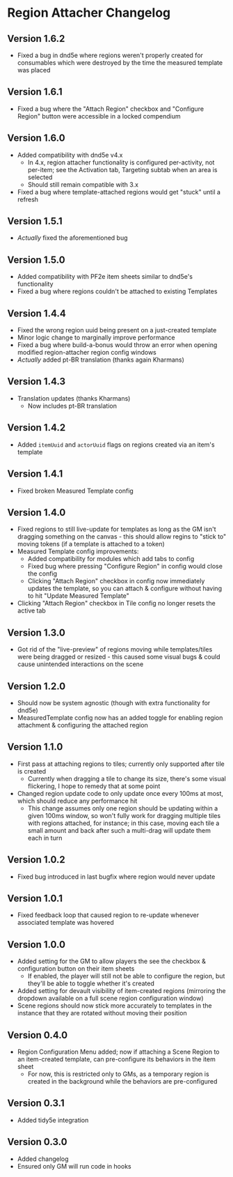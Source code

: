 # Region Attacher Changelog

## Version 1.6.2
- Fixed a bug in dnd5e where regions weren't properly created for consumables which were destroyed by the time the measured template was placed

## Version 1.6.1
- Fixed a bug where the "Attach Region" checkbox and "Configure Region" button were accessible in a locked compendium

## Version 1.6.0
- Added compatibility with dnd5e v4.x
    - In 4.x, region attacher functionality is configured per-activity, not per-item; see the Activation tab, Targeting subtab when an area is selected
    - Should still remain compatible with 3.x
- Fixed a bug where template-attached regions would get "stuck" until a refresh

## Version 1.5.1
- _Actually_ fixed the aforementioned bug

## Version 1.5.0
- Added compatibility with PF2e item sheets similar to dnd5e's functionality
- Fixed a bug where regions couldn't be attached to existing Templates

## Version 1.4.4
- Fixed the wrong region uuid being present on a just-created template
- Minor logic change to marginally improve performance
- Fixed a bug where build-a-bonus would throw an error when opening modified region-attacher region config windows
- _Actually_ added pt-BR translation (thanks again Kharmans)

## Version 1.4.3
- Translation updates (thanks Kharmans)
    - Now includes pt-BR translation

## Version 1.4.2
- Added `itemUuid` and `actorUuid` flags on regions created via an item's template

## Version 1.4.1
- Fixed broken Measured Template config

## Version 1.4.0
- Fixed regions to still live-update for templates as long as the GM isn't dragging something on the canvas - this should allow regins to "stick to" moving tokens (if a template is attached to a token)
- Measured Template config improvements:
    - Added compatibility for modules which add tabs to config
    - Fixed bug where pressing "Configure Region" in config would close the config
    - Clicking "Attach Region" checkbox in config now immediately updates the template, so you can attach & configure without having to hit "Update Measured Template"
- Clicking "Attach Region" checkbox in Tile config no longer resets the active tab

## Version 1.3.0
- Got rid of the "live-preview" of regions moving while templates/tiles were being dragged or resized - this caused some visual bugs & could cause unintended interactions on the scene

## Version 1.2.0
- Should now be system agnostic (though with extra functionality for dnd5e)
- MeasuredTemplate config now has an added toggle for enabling region attachment & configuring the attached region

## Version 1.1.0
- First pass at attaching regions to tiles; currently only supported after tile is created
    - Currently when dragging a tile to change its size, there's some visual flickering, I hope to remedy that at some point
- Changed region update code to only update once every 100ms at most, which should reduce any performance hit
    - This change assumes only one region should be updating within a given 100ms window, so won't fully work for dragging multiple tiles with regions attached, for instance; in this case, moving each tile a small amount and back after such a multi-drag will update them each in turn

## Version 1.0.2
- Fixed bug introduced in last bugfix where region would never update

## Version 1.0.1
- Fixed feedback loop that caused region to re-update whenever associated template was hovered

## Version 1.0.0
- Added setting for the GM to allow players the see the checkbox & configuration button on their item sheets
    - If enabled, the player will still not be able to configure the region, but they'll be able to toggle whether it's created
- Added setting for devault visibility of item-created regions (mirroring the dropdown available on a full scene region configuration window)
- Scene regions should now stick more accurately to templates in the instance that they are rotated without moving their position

## Version 0.4.0
- Region Configuration Menu added; now if attaching a Scene Region to an item-created template, can pre-configure its behaviors in the item sheet
    - For now, this is restricted only to GMs, as a temporary region is created in the background while the behaviors are pre-configured

## Version 0.3.1
- Added tidy5e integration

## Version 0.3.0
- Added changelog
- Ensured only GM will run code in hooks

